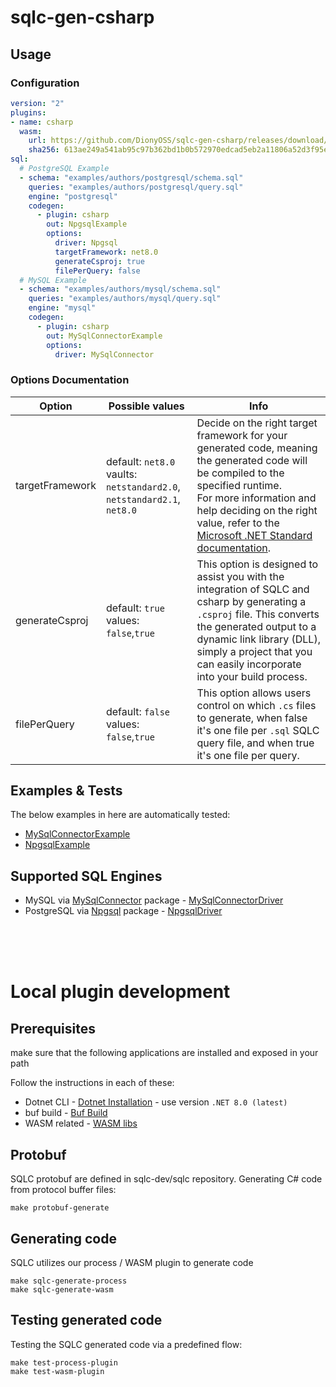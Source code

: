 # sqlc-gen-csharp
## Usage
### Configuration
```yaml
version: "2"
plugins:
- name: csharp
  wasm:
    url: https://github.com/DionyOSS/sqlc-gen-csharp/releases/download/v0.10.0/sqlc-gen-csharp_0.10.0.wasm
    sha256: 613ae249a541ab95c97b362bd1b0b572970edcad5eb2a11806a52d3f95e0f65f
sql:
  # PostgreSQL Example
  - schema: "examples/authors/postgresql/schema.sql"
    queries: "examples/authors/postgresql/query.sql"
    engine: "postgresql"
    codegen:
      - plugin: csharp
        out: NpgsqlExample
        options:
          driver: Npgsql
          targetFramework: net8.0
          generateCsproj: true
          filePerQuery: false
  # MySQL Example
  - schema: "examples/authors/mysql/schema.sql"
    queries: "examples/authors/mysql/query.sql"
    engine: "mysql"
    codegen:
      - plugin: csharp
        out: MySqlConnectorExample
        options:
          driver: MySqlConnector
```
### Options Documentation
| Option     | Possible values | Info |
|------------|---------------------------|-|
| targetFramework | default: `net8.0`<br/>vaults: `netstandard2.0`, `netstandard2.1`, `net8.0` |Decide on the right target framework for your generated code, meaning the generated code will be compiled to the specified runtime.<br/>For more information and help deciding on the right value, refer to the [Microsoft .NET Standard documentation](https://learn.microsoft.com/en-us/dotnet/standard/net-standard?tabs=net-standard-1-0). |
| generateCsproj      | default: `true`<br/>values: `false`,`true`  | This option is designed to assist you with the integration of SQLC and csharp by generating a `.csproj` file. This converts the generated output to a dynamic link library (DLL), simply a project that you can easily incorporate into your build process.  |
| filePerQuery | default: `false`<br/>values: `false`,`true` | This option allows users control on which `.cs` files to generate, when false it's one file per `.sql` SQLC query file, and when true it's one file per query. |




## Examples & Tests
The below examples in here are automatically tested:
- [MySqlConnectorExample](MySqlConnectorExample/MySqlConnectorExample.csproj)
- [NpgsqlExample](NpgsqlExample/NpgsqlExample.csproj)


## Supported SQL Engines
- MySQL via [MySqlConnector](https://www.nuget.org/packages/MySqlConnector) package - [MySqlConnectorDriver](MySqlConnectorDriver/MySqlConnectorDriver.csproj)
- PostgreSQL via [Npgsql](https://www.nuget.org/packages/Npgsql) package - [NpgsqlDriver](NpgsqlDriver/NpgsqlDriver.csproj)


<br/>
<br/>
<br/>


# Local plugin development
## Prerequisites
make sure that the following applications are installed and exposed in your path

Follow the instructions in each of these:
* Dotnet CLI - [Dotnet Installation](https://github.com/dotnet/sdk) - use version `.NET 8.0 (latest)`
* buf build - [Buf Build](https://buf.build/docs/installation)
* WASM related - [WASM libs](https://www.strathweb.com/2023/09/dotnet-wasi-applications-in-net-8-0/)

## Protobuf
SQLC protobuf are defined in sqlc-dev/sqlc repository.
Generating C# code from protocol buffer files:
```
make protobuf-generate
```

## Generating code
SQLC utilizes our process / WASM plugin to generate code
```
make sqlc-generate-process
make sqlc-generate-wasm
```

## Testing generated code
Testing the SQLC generated code via a predefined flow:
```
make test-process-plugin
make test-wasm-plugin
```
